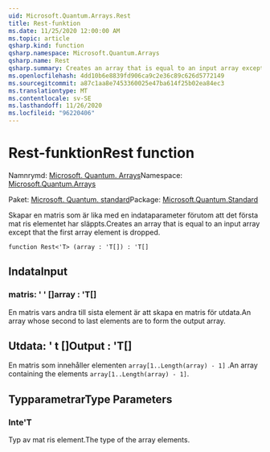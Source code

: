 ```yaml
---
uid: Microsoft.Quantum.Arrays.Rest
title: Rest-funktion
ms.date: 11/25/2020 12:00:00 AM
ms.topic: article
qsharp.kind: function
qsharp.namespace: Microsoft.Quantum.Arrays
qsharp.name: Rest
qsharp.summary: Creates an array that is equal to an input array except that the first array element is dropped.
ms.openlocfilehash: 4dd10b6e8839fd906ca9c2e36c89c626d5772149
ms.sourcegitcommit: a87c1aa8e7453360025e47ba614f25b02ea84ec3
ms.translationtype: MT
ms.contentlocale: sv-SE
ms.lasthandoff: 11/26/2020
ms.locfileid: "96220406"
---
```

# <a name="rest-function"></a><span data-ttu-id="28c7a-102">Rest-funktion</span><span class="sxs-lookup"><span data-stu-id="28c7a-102">Rest function</span></span>

<span data-ttu-id="28c7a-103">Namnrymd: [Microsoft. Quantum. Arrays](xref:Microsoft.Quantum.Arrays)</span><span class="sxs-lookup"><span data-stu-id="28c7a-103">Namespace: [Microsoft.Quantum.Arrays](xref:Microsoft.Quantum.Arrays)</span></span>

<span data-ttu-id="28c7a-104">Paket: [Microsoft. Quantum. standard](https://nuget.org/packages/Microsoft.Quantum.Standard)</span><span class="sxs-lookup"><span data-stu-id="28c7a-104">Package: [Microsoft.Quantum.Standard](https://nuget.org/packages/Microsoft.Quantum.Standard)</span></span>


<span data-ttu-id="28c7a-105">Skapar en matris som är lika med en indataparameter förutom att det första mat ris elementet har släppts.</span><span class="sxs-lookup"><span data-stu-id="28c7a-105">Creates an array that is equal to an input array except that the first array element is dropped.</span></span>

```qsharp
function Rest<'T> (array : 'T[]) : 'T[]
```


## <a name="input"></a><span data-ttu-id="28c7a-106">Indata</span><span class="sxs-lookup"><span data-stu-id="28c7a-106">Input</span></span>

### <a name="array--t"></a><span data-ttu-id="28c7a-107">matris: ' ' []</span><span class="sxs-lookup"><span data-stu-id="28c7a-107">array : 'T[]</span></span>

<span data-ttu-id="28c7a-108">En matris vars andra till sista element är att skapa en matris för utdata.</span><span class="sxs-lookup"><span data-stu-id="28c7a-108">An array whose second to last elements are to form the output array.</span></span>



## <a name="output--t"></a><span data-ttu-id="28c7a-109">Utdata: ' t []</span><span class="sxs-lookup"><span data-stu-id="28c7a-109">Output : 'T[]</span></span>

<span data-ttu-id="28c7a-110">En matris som innehåller elementen `array[1..Length(array) - 1]` .</span><span class="sxs-lookup"><span data-stu-id="28c7a-110">An array containing the elements `array[1..Length(array) - 1]`.</span></span>

## <a name="type-parameters"></a><span data-ttu-id="28c7a-111">Typparametrar</span><span class="sxs-lookup"><span data-stu-id="28c7a-111">Type Parameters</span></span>

### <a name="t"></a><span data-ttu-id="28c7a-112">Inte</span><span class="sxs-lookup"><span data-stu-id="28c7a-112">'T</span></span>

<span data-ttu-id="28c7a-113">Typ av mat ris element.</span><span class="sxs-lookup"><span data-stu-id="28c7a-113">The type of the array elements.</span></span>